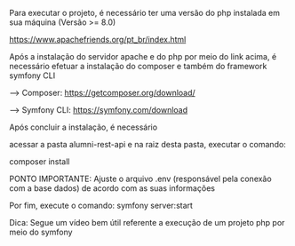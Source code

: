 Para executar o projeto, é necessário ter uma versão do php instalada em sua máquina (Versão >= 8.0)

https://www.apachefriends.org/pt_br/index.html


Após a instalação do servidor apache e do php por meio do link acima, é necessário efetuar a instalação do composer e também do framework symfony CLI

--> Composer: https://getcomposer.org/download/

--> Symfony CLI: https://symfony.com/download

Após concluir a instalação, é necessário

acessar a pasta alumni-rest-api e na raiz desta pasta, executar o comando:

composer install

PONTO IMPORTANTE: Ajuste o arquivo .env (responsável pela conexão com a base dados) de acordo com as suas informações

Por fim, execute o comando:
symfony server:start


Dica: Segue um vídeo bem útil referente a execução de um projeto php por meio do symfony